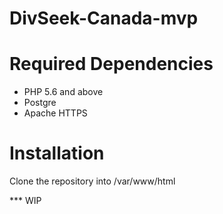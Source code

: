 # DivSeek-Canada-mvp


# Required Dependencies
* PHP 5.6 and above
* Postgre
* Apache HTTPS

# Installation
Clone the repository into /var/www/html

*** WIP
